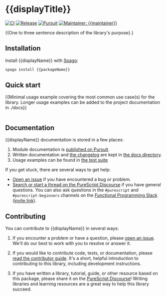 # {{displayTitle}}

[![CI](https://github.com/{{owner}}/purescript-{{packageName}}/workflows/CI/badge.svg?branch={{mainBranch}})](https://github.com/{{owner}}/purescript-{{packageName}}/actions?query=workflow%3ACI+branch%3A{{mainBranch}})
[![Release](http://img.shields.io/github/release/{{owner}}/purescript-{{packageName}}.svg)](https://github.com/{{owner}}/purescript-{{packageName}}/releases)
[![Pursuit](http://pursuit.purescript.org/packages/purescript-{{packageName}}/badge)](http://pursuit.purescript.org/packages/purescript-{{packageName}})
[![Maintainer: {{maintainer}}](https://img.shields.io/badge/maintainer-{{maintainer}}-teal.svg)](http://github.com/{{maintainer}})

{{One to three sentence description of the library's purpose}.}

## Installation

Install {{displayName}} with [Spago](https://github.com/purescript/spago):

```sh
spago install {{packageName}}
```

## Quick start

{{Minimal usage example covering the most common use case(s) for the library. Longer usage examples can be added to the project documentation in ./docs}}

```purs

```

## Documentation

{{displayName}} documentation is stored in a few places:

1. Module documentation is [published on Pursuit](https://pursuit.purescript.org/packages/purescript-{{packageName}}).
2. Written documentation and [the changelog](./docs/CHANGELOG.md) are kept in [the docs directory](./docs).
3. Usage examples can be found in [the test suite](./test)

If you get stuck, there are several ways to get help:

- [Open an issue](https://github.com/{{owner}}/purescript-{{packageName}}/issues) if you have encountered a bug or problem.
- [Search or start a thread on the PureScript Discourse](https://discourse.purescript.org) if you have general questions. You can also ask questions in the `#purescript` and `#purescript-beginners` channels on the [Functional Programming Slack](https://functionalprogramming.slack.com) ([invite link](https://fpchat-invite.herokuapp.com/)).

## Contributing

You can contribute to {{displayName}} in several ways:

1. If you encounter a problem or have a question, please [open an issue](https://github.com/{{owner}}/purescript-{{packageName}}/issues). We'll do our best to work with you to resolve or answer it.

2. If you would like to contribute code, tests, or documentation, please [read the contributor guide](./.github/CONTRIBUTING.md). It's a short, helpful introduction to contributing to this library, including development instructions.

3. If you have written a library, tutorial, guide, or other resource based on this package, please share it on the [PureScript Discourse](https://discourse.purescript.org)! Writing libraries and learning resources are a great way to help this library succeed.
